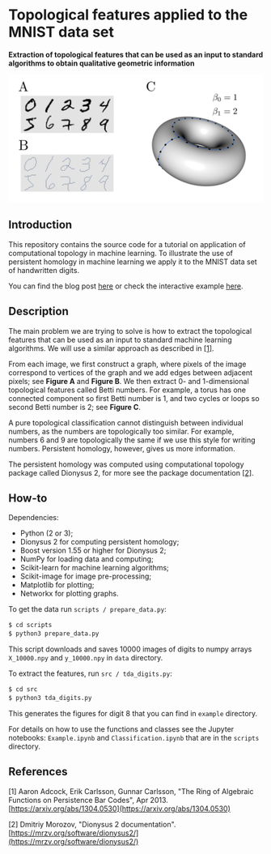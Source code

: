 # Topological features applied to the MNIST data set

**Extraction of topological features that can be used as an input to standard algorithms to obtain qualitative geometric information**

<p align="center">
<img src="figures/intro-figure/intro-figure-min.png" alt="Intro figure" width="1500">
</p>

## Introduction

This repository contains the source code for a tutorial on application of computational topology in machine learning. To illustrate the use of persistent homology in machine learning we apply it to the MNIST data set of handwritten digits.

You can find the blog post <ins>[here](https://markolalovic.com/blog/tda-digits)</ins> or check the interactive example <ins>[here](http://markolalovic.com/tda-digits/)</ins>.

## Description

The main problem we are trying to solve is how to extract the topological features that can be used as an input to standard machine learning algorithms. We will use a similar approach as described in <ins>[[1]](https://arxiv.org/abs/1304.0530)</ins>.

From each image, we first construct a graph, where pixels of the image correspond to vertices of the graph and we add edges between adjacent pixels; see **Figure A** and **Figure B**. We then extract 0- and 1-dimensional topological features called Betti numbers. For example, a torus has one connected component so first Betti number is 1, and two cycles or loops so second Betti number is 2; see **Figure C**.

A pure topological classification cannot distinguish between individual numbers, as the numbers are topologically too similar. For example, numbers 6 and 9 are topologically the same if we use this style for writing numbers. Persistent homology, however, gives us more information.

The persistent homology was computed using computational topology package called Dionysus 2, for more see the package documentation <ins>[[2]](https://mrzv.org/software/dionysus2/)</ins>.


## How-to
Dependencies:

* Python (2 or 3);
* Dionysus 2 for computing persistent homology;
* Boost version 1.55 or higher for Dionysus 2;
* NumPy for loading data and computing;
* Scikit-learn for machine learning algorithms;
* Scikit-image for image pre-processing;
* Matplotlib for plotting;
* Networkx for plotting graphs.

To get the data run `scripts / prepare_data.py`:
```python
$ cd scripts
$ python3 prepare_data.py
```
This script downloads and saves 10000 images of digits to numpy arrays `X_10000.npy` and `y_10000.npy` in `data` directory.

To extract the features, run `src / tda_digits.py`:

```python
$ cd src
$ python3 tda_digits.py
```
This generates the figures for digit 8 that you can find in `example` directory.

For details on how to use the functions and classes see the Jupyter notebooks: `Example.ipynb` and `Classification.ipynb` that are in the `scripts` directory.

## References

[1] Aaron Adcock, Erik Carlsson, Gunnar Carlsson, "The Ring of Algebraic Functions on Persistence Bar Codes", Apr 2013.
[https://arxiv.org/abs/1304.0530](https://arxiv.org/abs/1304.0530)

[2] Dmitriy Morozov, "Dionysus 2 documentation".
[https://mrzv.org/software/dionysus2/](https://mrzv.org/software/dionysus2/)

